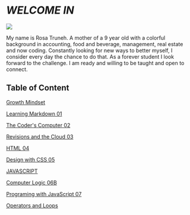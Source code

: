 # *WELCOME IN*


![](pictures/profile-1.jpg)

My name is Rosa Truneh. A mother of a 9 year old with a colorful background in accounting, food and beverage, management, real estate and now coding. Constantly looking for new ways to better myself, I consider every day the chance to do that. As a forever student I look forward to the challenge. I am ready and willing to be taught and open to connect. 

## Table of Content

[Growth Mindset](welcome.md)

[Learning Markdown 01](summary.md)

[The Coder's Computer 02](TextEditor.md)

[Revisions and the Cloud 03](revisions-cloud.md)

[HTML 04](Designing.md)

[Design with CSS 05](chapter11.md)

[JAVASCRIPT](Javascript.md)

[Computer Logic 06B](complogic.md)

[Programing with JavaScript 07](jslab7.md)

[Operators and Loops](operators.md)